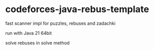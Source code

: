 # codeforces-java-rebus-template
fast scanner impl for puzzles, rebuses and zadachki 

run with Java 21 64bit

solve rebuses in solve method
